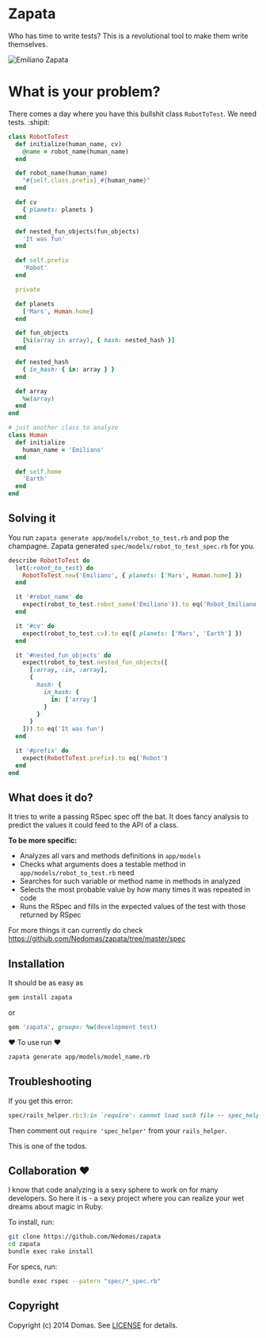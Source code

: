 # Zapata

Who has time to write tests? This is a revolutional tool to make them write
themselves.

![Emiliano Zapata](https://cloud.githubusercontent.com/assets/1877286/3753719/af3bfec2-1814-11e4-8790-242c2b26a8e9.jpg)

# What is your problem?

There comes a day where you have this bullshit class ``RobotToTest``. We need
tests. :shipit:

```ruby
class RobotToTest
  def initialize(human_name, cv)
    @name = robot_name(human_name)
  end

  def robot_name(human_name)
    "#{self.class.prefix}_#{human_name}"
  end

  def cv
    { planets: planets }
  end

  def nested_fun_objects(fun_objects)
    'It was fun'
  end

  def self.prefix
    'Robot'
  end

  private

  def planets
    ['Mars', Human.home]
  end

  def fun_objects
    [%i(array in array), { hash: nested_hash }]
  end

  def nested_hash
    { in_hash: { in: array } }
  end

  def array
    %w(array)
  end
end

# just another class to analyze
class Human
  def initialize
    human_name = 'Emiliano'
  end

  def self.home
    'Earth'
  end
end
```

## Solving it

You run ``zapata generate app/models/robot_to_test.rb`` and pop the champagne.
Zapata generated ``spec/models/robot_to_test_spec.rb`` for you.

```ruby
describe RobotToTest do
  let(:robot_to_test) do
    RobotToTest.new('Emiliano', { planets: ['Mars', Human.home] })
  end

  it '#robot_name' do
    expect(robot_to_test.robot_name('Emiliano')).to eq('Robot_Emiliano')
  end

  it '#cv' do
    expect(robot_to_test.cv).to eq({ planets: ['Mars', 'Earth'] })
  end

  it '#nested_fun_objects' do
    expect(robot_to_test.nested_fun_objects([
      [:array, :in, :array],
      {
        hash: {
          in_hash: {
            in: ['array']
          }
        }
      }
    ])).to eq('It was fun')
  end

  it '#prefix' do
    expect(RobotToTest.prefix).to eq('Robot')
  end
end
```

## What does it do?

It tries to write a passing RSpec spec off the bat. It does fancy analysis
to predict the values it could feed to the API of a class.

__To be more specific:__
- Analyzes all vars and methods definitions in ``app/models``
- Checks what arguments does a testable method in ``app/models/robot_to_test.rb`` need
- Searches for such variable or method name in methods in analyzed
- Selects the most probable value by how many times it was repeated in code
- Runs the RSpec and fills in the expected values of the test with those returned by RSpec

For more things it can currently do check
https://github.com/Nedomas/zapata/tree/master/spec

## Installation

It should be as easy as
```sh
gem install zapata
```

or

```ruby
gem 'zapata', groups: %w(development test)
```

:heart: To use run :heart:
```sh
zapata generate app/models/model_name.rb
```

## Troubleshooting

If you get this error:
```ruby
spec/rails_helper.rb:3:in `require': cannot load such file -- spec_helper (LoadError)
```

Then comment out ``require 'spec_helper'`` from your ``rails_helper``.

This is one of the todos.

## Collaboration :heart:

I know that code analyzing is a sexy sphere to work on for many developers.
So here it is - a sexy project where you can realize your wet dreams about magic
in Ruby.

To install, run:
```sh
git clone https://github.com/Nedomas/zapata
cd zapata
bundle exec rake install
```

For specs, run:
```sh
bundle exec rspec --patern "spec/*_spec.rb"
```

## Copyright
Copyright (c) 2014 Domas.
See [LICENSE](LICENSE) for details.
